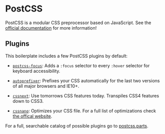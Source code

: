 # PostCSS

PostCSS is a modular CSS preprocessor based on JavaScript. See the [official documentation](https://github.com/postcss/postcss) for more information!

## Plugins

This boilerplate includes a few PostCSS plugins by default:

* [`postcss-focus`](https://github.com/postcss/postcss-focus): Adds a `:focus` selector to every `:hover` selector for keyboard accessibility.

* [`autoprefixer`](https://github.com/postcss/autoprefixer): Prefixes your CSS automatically for the last two versions of all major browsers and IE10+.

* [`cssnext`](https://github.com/moox/postcss-cssnext): Use tomorrows CSS features today. Transpiles CSS4 features down to CSS3.

* [`cssnano`](https://github.com/ben-eb/cssnano): Optimizes your CSS file. For a full list of optimizations check [the offical website](http://cssnano.co/optimisations/).

For a full, searchable catalog of possible plugins go to [postcss.parts](http://postcss.parts).
